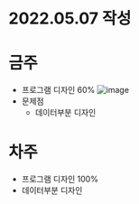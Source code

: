 # 2022.05.07 작성
# 금주
* 프로그램 디자인 60%
![image](https://user-images.githubusercontent.com/101695209/167245739-9e74429a-d12b-4e5f-ba9f-bc8308f93c7c.png)
* 문제점
  - 데이터부분 디자인

# 차주
* 프로그램 디자인 100%
* 데이터부분 디자인
